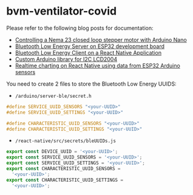 # bvm-ventilator-covid

Please refer to the following blog posts for documentation:

* [Controlling a Nema 23 closed loop stepper motor with Arduino Nano](https://catalin.works/blog/controlling-nema-23-closed-loop-stepper-motor-arduino-nano/)
* [Bluetooth Low Energy Server on ESP32 development board](https://catalin.works/blog/bluetooth-low-energy-server-esp32-development-board/)
* [Bluetooth Low Energy Client on a React Native Application](https://catalin.works/blog/bluetooth-low-energy-client-on-react-native-application/)
* [Custom Arduino library for I2C LCD2004](https://catalin.works/blog/custom-arduino-library-i2c-lcd2004/)
* [Realtime charting on React Native using data from ESP32 Arduino sensors](https://catalin.works/blog/realtime-charting-react-native-esp32-arduino-sensors/)

You need to create 2 files to store the Bluetooth Low Energy UUIDS:

* `/arduino/server-ble/secret.h`

```cpp
#define SERVICE_UUID_SENSORS "<your-UUID>"
#define SERVICE_UUID_SETTINGS "<your-UUID>"

#define CHARACTERISTIC_UUID_SENSORS "<your-UUID>"
#define CHARACTERISTIC_UUID_SETTINGS "<your-UUID>"
```

* `/react-native/src/secrets/bleUUIDs.js`
  
```javascript
export const DEVICE_UUID = '<your-UUID>';
export const SERVICE_UUID_SENSORS = '<your-UUID>';
export const SERVICE_UUID_SETTINGS = '<your-UUID>';
export const CHARACTERISTIC_UUID_SENSORS =
  '<your-UUID>';
export const CHARACTERISTIC_UUID_SETTINGS =
  '<your-UUID>';
```